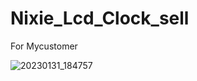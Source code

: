 # Nixie_Lcd_Clock_sell
For Mycustomer

![20230131_184757](https://user-images.githubusercontent.com/56666070/215754485-d93238c5-ce71-47de-b249-625bdcd81f1b.jpg)
